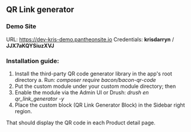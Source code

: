 ## QR Link generator

### Demo Site
URL: https://dev-kris-demo.pantheonsite.io
Credentials: **krisdarryn** / **JJX7aKQYSiuzXVJ**

### Installation guide:
1. Install the third-party QR code generator library in the app's root directory
    a. Run: *composer require bacon/bacon-qr-code*
2. Put the custom module under your custom module directory; then
3. Enable the module via the Admin UI or Drush: *drush en qr_link_generator -y*
4. Place the custom block (QR Link Generator Block) in the Sidebar right region.

That should display the QR code in each Product detail page.
